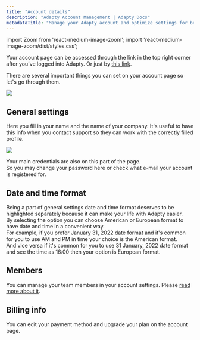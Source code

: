 ```yaml
---
title: "Account details"
description: "Adapty Account Management | Adapty Docs"
metadataTitle: "Manage your Adapty account and optimize settings for better subscription tracking."
---
```


import Zoom from 'react-medium-image-zoom';
import 'react-medium-image-zoom/dist/styles.css';

Your account page can be accessed through the link in the top right corner after you've logged into Adapty. Or just by [this link](https://app.adapty.io/account).

There are several important things you can set on your account page so let's go through them. 


<Zoom>
  <img src={require('./img/27b3508-CleanShot_2022-12-21_at_20.47.10.webp').default}
  style={{
    border: '1px solid #727272', /* border width and color */
    width: '700px', /* image width */
    display: 'block', /* for alignment */
    margin: '0 auto' /* center alignment */
  }}
/>
</Zoom>





## General settings

Here you fill in your name and the name of your company. It's useful to have this info when you contact support so they can work with the correctly filled profile.


<Zoom>
  <img src={require('./img/c48cdeb-CleanShot_2022-12-22_at_08.24.40.webp').default}
  style={{
    border: '1px solid #727272', /* border width and color */
    width: '700px', /* image width */
    display: 'block', /* for alignment */
    margin: '0 auto' /* center alignment */
  }}
/>
</Zoom>





Your main credentials are also on this part of the page.  
So you may change your password here or check what e-mail your account is registered for. 

## Date and time format

Being a part of general settings date and time format deserves to be highlighted separately because it can make your life with Adapty easier.  
By selecting the option you can choose American or European format to have date and time in a convenient way.  
For example, if you prefer January 31, 2022 date format and it's common for you to use AM and PM in time your choice is the American format.  
And vice versa if it's common for you to use 31 January, 2022 date format and see the time as 16:00 then your option is European format.

## Members

You can manage your team members in your account settings. Please [read more about it](members-settings).

## Billing info

You can edit your payment method and upgrade your plan on the account page.